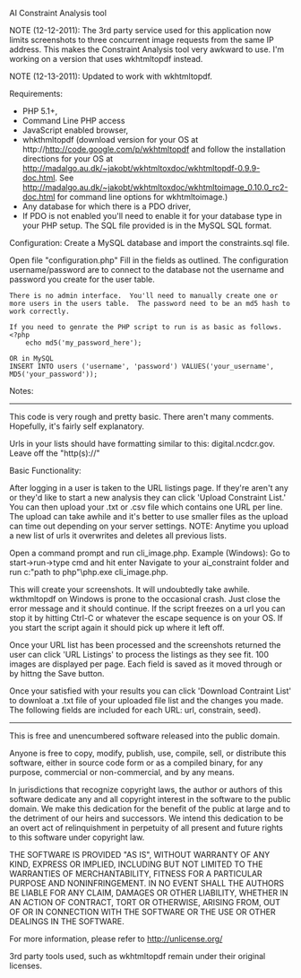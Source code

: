 ﻿AI Constraint Analysis tool

NOTE (12-12-2011):  The 3rd party service used for this application now limits screenshots to three concurrent image requests from the same IP address.  This makes the Constraint Analysis tool very awkward to use.  I'm working on a version that uses wkhtmltopdf instead.

NOTE (12-13-2011): Updated to work with wkhtmltopdf.

Requirements: 

* PHP 5.1+, 
* Command Line PHP access
* JavaScript enabled browser,
* whkthmltopdf (download version for your OS at http://http://code.google.com/p/wkhtmltopdf and follow the installation directions for your OS at http://madalgo.au.dk/~jakobt/wkhtmltoxdoc/wkhtmltopdf-0.9.9-doc.html.  See http://madalgo.au.dk/~jakobt/wkhtmltoxdoc/wkhtmltoimage_0.10.0_rc2-doc.html for command line options for wkhtmltoimage.)
* Any database for which there is a PDO driver, 
* If PDO is not enabled you'll need to enable it for your database type in your PHP setup.  The SQL file provided is in the MySQL SQL format.

Configuration:
Create a MySQL database and import the constraints.sql file.

Open file "configuration.php"
	Fill in the fields as outlined.  The configuration username/password are to connect to the database not the username and password you create for the user table.
	
	There is no admin interface.  You'll need to manually create one or more users in the users table.  The password need to be an md5 hash to work correctly.

	If you need to genrate the PHP script to run is as basic as follows.
	<?php
		echo md5('my_password_here');
		
	OR in MySQL
	INSERT INTO users ('username', 'password') VALUES('your_username', MD5('your_password'));
Notes:

<hr />

This code is very rough and pretty basic.  There aren't many comments.  Hopefully, it's fairly self explanatory.

Urls in your lists should have formatting similar to this: digital.ncdcr.gov.  Leave off the "http(s)://"
 

Basic Functionality:

After logging in a user is taken to the URL listings page.  If they're aren't any or they'd like to start a new analysis they can click 'Upload Constraint List.'  You can then upload your .txt or .csv file which contains one URL per line.  The upload can take awhile and it's better to use smaller files as the upload can time out depending on your server settings.  NOTE: Anytime you upload a new list of urls it overwrites and deletes all previous lists.

Open a command prompt and run cli_image.php.
	Example (Windows):
	 Go to start->run->type cmd and hit enter
	 Navigate to your ai_constraint folder and run c:\"path to php"\php.exe cli_image.php.

This will create your screenshots.  It will undoubtedly take awhile.
wkthmltopdf on Windows is prone to the occasional crash.  Just close the error message and it should continue.  If the script freezes on a url you can stop it by hitting Ctrl-C or whatever the escape sequence is on your OS.  If you start the script again it should pick up where it left off.

Once your URL list has been processed and the screenshots returned the user can click 'URL Listings' to process the listings as they see fit.  100 images are displayed per page.  Each field is saved as it moved through or by hittng the Save button.

Once your satisfied with your results you can click 'Download Contraint List' to downloat a .txt file of your uploaded file list and the changes you made.  The following fields are included for each URL:  url, constrain, seed).

<hr />

This is free and unencumbered software released into the public domain.

Anyone is free to copy, modify, publish, use, compile, sell, or
distribute this software, either in source code form or as a compiled
binary, for any purpose, commercial or non-commercial, and by any
means.

In jurisdictions that recognize copyright laws, the author or authors
of this software dedicate any and all copyright interest in the
software to the public domain. We make this dedication for the benefit
of the public at large and to the detriment of our heirs and
successors. We intend this dedication to be an overt act of
relinquishment in perpetuity of all present and future rights to this
software under copyright law.

THE SOFTWARE IS PROVIDED "AS IS", WITHOUT WARRANTY OF ANY KIND,
EXPRESS OR IMPLIED, INCLUDING BUT NOT LIMITED TO THE WARRANTIES OF
MERCHANTABILITY, FITNESS FOR A PARTICULAR PURPOSE AND NONINFRINGEMENT.
IN NO EVENT SHALL THE AUTHORS BE LIABLE FOR ANY CLAIM, DAMAGES OR
OTHER LIABILITY, WHETHER IN AN ACTION OF CONTRACT, TORT OR OTHERWISE,
ARISING FROM, OUT OF OR IN CONNECTION WITH THE SOFTWARE OR THE USE OR
OTHER DEALINGS IN THE SOFTWARE.

For more information, please refer to <http://unlicense.org/>

<p>3rd party tools used, such as wkhtmltopdf remain under their original licenses.</p>

 
